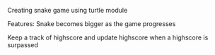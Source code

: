 Creating snake game using turtle module

Features:
Snake becomes bigger as the game progresses

Keep a track of highscore and update highscore when a highscore is surpassed

